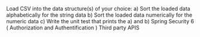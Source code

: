 Load CSV into the data structure(s) of your choice:
a)	Sort the loaded data alphabetically for the string data
b)	Sort the loaded data numerically for the numeric data 
c)	Write the unit test that prints the a) and b)
Spring Security 6 ( Authorization and Authentification ) 
Third party APIS

